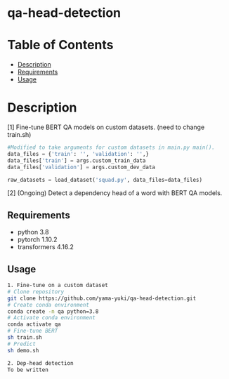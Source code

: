 # qa-head-detection

Table of Contents
=================

<!--ts-->
   * [Description](#description)
   * [Requirements](#requirements)
   * [Usage](#usage)

<!--te-->

# Description
[1] Fine-tune BERT QA models on custom datasets. (need to change train.sh)

```py
#Modified to take arguments for custom datasets in main.py main().
data_files = {'train': '', 'validation': '',}
data_files['train'] = args.custom_train_data
data_files['validation'] = args.custom_dev_data

raw_datasets = load_dataset('squad.py', data_files=data_files)
```

[2] (Ongoing) Detect a dependency head of a word with BERT QA models.

## Requirements
- python 3.8
- pytorch 1.10.2
- transformers 4.16.2

## Usage
```sh
1. Fine-tune on a custom dataset
# Clone repository
git clone https://github.com/yama-yuki/qa-head-detection.git
# Create conda environment
conda create -n qa python=3.8
# Activate conda environment
conda activate qa
# Fine-tune BERT
sh train.sh
# Predict
sh demo.sh

2. Dep-head detection
To be written
```
